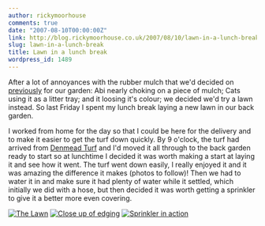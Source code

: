 ```yaml
---
author: rickymoorhouse
comments: true
date: "2007-08-10T00:00:00Z"
link: http://blog.rickymoorhouse.co.uk/2007/08/10/lawn-in-a-lunch-break/
slug: lawn-in-a-lunch-break
title: Lawn in a lunch break
wordpress_id: 1489
---
```


After a lot of annoyances with the rubber mulch that we'd decided on [ previously](http://samespirit.net/ricky/news/302) for our garden:
Abi nearly choking on a piece of mulch; Cats using it as a litter tray; and it loosing it's colour; we decided we'd try a lawn instead. So last Friday I spent my lunch break laying a new lawn in our back garden. 





I worked from home for the day so that I could be here for the delivery and to make it easier to get the turf down quickly. By 9 o'clock, the turf had arrived from [Denmead Turf](http://www.denmeadturf.co.uk/) and I'd moved it all through to the back garden ready to start so at lunchtime I decided it was worth making a start at laying it and see how it went. The turf went down easily, I really enjoyed it and it was amazing the difference it makes (photos to follow)! Then we had to water it in and make sure it had plenty of water while it settled, which initially we did with a hose, but then decided it was worth getting a sprinkler to give it a better more even covering. 


 


[![The Lawn](http://samespirit.net/ricky/images/2007/grass01.png)](http://samespirit.net/ricky/images/2007/grass01.jpg)
[![Close up of edging](http://samespirit.net/ricky/images/2007/grass02.png)](http://samespirit.net/ricky/images/2007/grass02.jpg)
[![Sprinkler in action](http://samespirit.net/ricky/images/2007/grass03.png)](http://samespirit.net/ricky/images/2007/grass03.jpg)

